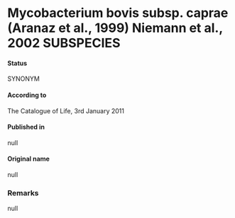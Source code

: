Mycobacterium bovis subsp. caprae (Aranaz et al., 1999) Niemann et al., 2002 SUBSPECIES
=======

#### Status
SYNONYM

#### According to
The Catalogue of Life, 3rd January 2011

#### Published in
null

#### Original name
null

### Remarks
null